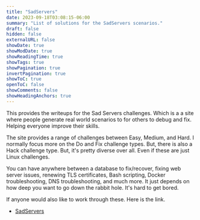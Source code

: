 ```yaml
---
title: "SadServers"
date: 2023-09-18T03:08:15-06:00
summary: "List of solutions for the SadServers scenarios."
draft: false
hidden: false
externalURL: false
showDate: true
showModDate: true
showReadingTime: true
showTags: true
showPagination: true
invertPagination: true
showToC: true
openToC: false
showComments: false
showHeadingAnchors: true
---
```


This provides the writeups for the Sad Servers challenges. Which is a
a site where people generate real world scenarios to for others to debug
and fix. Helping everyone improve their skills.

The site provides a range of challenges between Easy, Medium, and Hard.
I normally focus more on the Do and Fix challenge types. But, there is
also a Hack challenge type. But, it's pretty diverse over all. Even if
these are just Linux challenges. 

You can have anywhere between a database to fix/recover, fixing web 
server issues, renewing TLS certificates, Bash scripting, Docker 
troubleshooting, DNS troubleshooting, and much more. It just depends on 
how deep you want to go down the rabbit hole. It's hard to get bored.

If anyone would also like to work through these. Here is the link.

- [SadServers](https://sadservers.com/)
